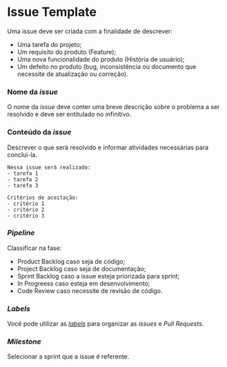 # Issue Template

Uma issue deve ser criada com a finalidade de descrever:
 - Uma tarefa do projeto;
 - Um requisito do produto (Feature);
 - Uma nova funcionalidade do produto (História de usuário);
 - Um defeito no produto (bug, inconsistência ou documento que necessite de atualização ou correção).

### Nome da *issue*

O nome da *issue* deve conter uma breve descrição sobre o problema a ser resolvido e deve ser entitulado no infinitivo.

### Conteúdo da *issue*

Descrever o que será resolvido e informar atividades necessárias para conclui-la.

```
Nessa issue será realizado:
- tarefa 1
- tarefa 2
- tarefa 3

Critérios de aceitação:
- critério 1
- critério 2
- critério 3

```

### *Pipeline*

Classificar na fase:
- Product Backlog caso seja de código;
- Project Backlog caso seja de documentação;
- Sprint Backlog caso a issue esteja priorizada para sprint;
- In Progreess caso esteja em desenvolvimento;
- Code Review caso necessite de revisão de código.

### *Labels*

Você pode utilizar as [*labels*](https://github.com/DesenhoSoftware-2018-2/wiki/labels) para organizar as *issues* e *Pull Requests*.


### *Milestone*

Selecionar a sprint que a issue é referente.
